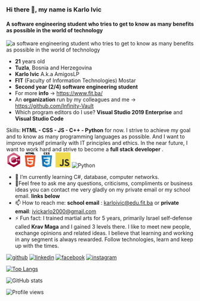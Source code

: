 ### Hi there 👋, my name is Karlo Ivic
#### A software engineering student who tries to get to know as many benefits as possible in the world of technology
![a software engineering student who tries to get to know as many benefits as possible in the world of technology](https://i.imgur.com/UI5vrbG.png)

- **21** years old
- **Tuzla**, Bosnia and Herzegovina
- **Karlo Ivic** A.k.a AmigosLP 
- **FIT** (Faculty of Information Technologies) Mostar 
- **Second year (2/4) software engineering student**
- For more **info** -> https://www.fit.ba/
-  An **organization** run by my colleagues and me -> https://github.com/Infinity-Vault
- Which program editors do I use? **Visual Studio 2019 Enterprise** and **Visual Studio Code** 

Skills:  **HTML - CSS - JS - C++ - Python** for now. I strive to achieve my goal and to know as many programming languages as possible. And I want to improve myself primarily with IT principles and ethics. In the near future, I want to work hard and strive to become a **full stack developer** . 
<br/>
<img src="https://raw.githubusercontent.com/devicons/devicon/d00d0969292a6569d45b06d3f350f463a0107b0d/icons/cplusplus/cplusplus-original.svg" width=40px height=40px alt="C++"> <img src="https://raw.githubusercontent.com/github/explore/80688e429a7d4ef2fca1e82350fe8e3517d3494d/topics/html/html.png" width=40px height=40px alt="HTML"> <img src="https://raw.githubusercontent.com/github/explore/80688e429a7d4ef2fca1e82350fe8e3517d3494d/topics/css/css.png" width=40px height=40px alt="CSS"> <img src="https://raw.githubusercontent.com/github/explore/80688e429a7d4ef2fca1e82350fe8e3517d3494d/topics/javascript/javascript.png" width=40px height=40px alt="JavaScript"> <img src="https://img2.wallspic.com/previews/0/0/3/3/6/163300/163300-python-programming_language-standing-icon-java-x750.jpg" width=50px height=40px alt="Python">

- 🌱 I’m currently learning C#, database, computer networks. 
- 💬Feel free to ask me any questions, criticisms, compliments or business ideas you can contact me very gladly on my private email or my school email.       **links below** 
- 📫 How to reach me: **school email** : karloivic@edu.fit.ba or **private email**: ivickarlo2000@gmail.com  
- ⚡ Fun fact: I trained martial arts for 5 years, primarily Israel self-defense called **Krav Maga** and I gained 3 levels there. I like to meet new people, exchange opinions and related ideas. I believe that learning and working in any segment is always rewarded. Follow technologies, learn and keep up with the times. 


[<img src='https://cdn.jsdelivr.net/npm/simple-icons@3.0.1/icons/github.svg' alt='github' height='40'>](https://github.com/AmigosLP)  [<img src='https://cdn.jsdelivr.net/npm/simple-icons@3.0.1/icons/linkedin.svg' alt='linkedin' height='40'>](https://www.linkedin.com/in/karlo-ivic-93278b205/)  [<img src='https://cdn.jsdelivr.net/npm/simple-icons@3.0.1/icons/facebook.svg' alt='facebook' height='40'>](https://www.facebook.com/karlo.ivic.3)  [<img src='https://cdn.jsdelivr.net/npm/simple-icons@3.0.1/icons/instagram.svg' alt='instagram' height='40'>](https://www.instagram.com/karlo_i18/)  

[![Top Langs](https://github-readme-stats.vercel.app/api/top-langs/?username=AmigosLP)](https://github.com/anuraghazra/github-readme-stats)

![GitHub stats](https://github-readme-stats.vercel.app/api?username=AmigosLP&show_icons=true)  

![Profile views](https://gpvc.arturio.dev/AmigosLP)  
